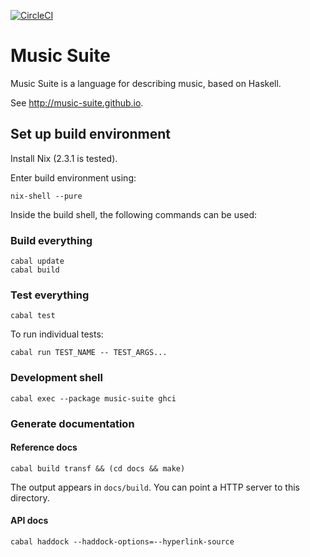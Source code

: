 [![CircleCI](https://circleci.com/gh/hanshoglund/music-suite.svg?style=svg)](https://circleci.com/gh/hanshoglund/music-suite)

# Music Suite

Music Suite is a language for describing music, based on Haskell.

See <http://music-suite.github.io>.

## Set up build environment

Install Nix (2.3.1 is tested).

Enter build environment using:

```
nix-shell --pure
```

Inside the build shell, the following commands can be used:

### Build everything

```
cabal update
cabal build
```

### Test everything

```
cabal test
```

To run individual tests:

```
cabal run TEST_NAME -- TEST_ARGS...
```

### Development shell

```
cabal exec --package music-suite ghci
```

### Generate documentation

#### Reference docs

```
cabal build transf && (cd docs && make)
```

The output appears in `docs/build`. You can point a HTTP server to this directory.

#### API docs

```
cabal haddock --haddock-options=--hyperlink-source
```
